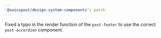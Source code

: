 ```yaml
---
'@swisspost/design-system-components': patch
---
```


Fixed a typo in the render function of the `post-footer` to use the correct `post-accordion` component.

